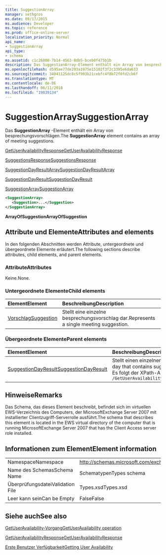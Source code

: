 ```yaml
---
title: SuggestionArray
manager: sethgros
ms.date: 09/17/2015
ms.audience: Developer
ms.topic: reference
ms.prod: office-online-server
localization_priority: Normal
api_name:
- SuggestionArray
api_type:
- schema
ms.assetid: c1c26008-7b14-4563-8db5-bceb0f475b1b
description: Das SuggestionArray-Element enthält ein Array von besprechungsvorschlägen.
ms.openlocfilehash: d595ae77de293a1975e15102f3f2c3395e6da633
ms.sourcegitcommit: 34041125dc8c5f993b21cebfc4f8b72f0fd2cb6f
ms.translationtype: MT
ms.contentlocale: de-DE
ms.lasthandoff: 06/11/2018
ms.locfileid: "19839134"
---
```

# <a name="suggestionarray"></a><span data-ttu-id="39747-103">SuggestionArray</span><span class="sxs-lookup"><span data-stu-id="39747-103">SuggestionArray</span></span>

<span data-ttu-id="39747-104">Das **SuggestionArray** -Element enthält ein Array von besprechungsvorschlägen.</span><span class="sxs-lookup"><span data-stu-id="39747-104">The **SuggestionArray** element contains an array of meeting suggestions.</span></span> 
  
[<span data-ttu-id="39747-105">GetUserAvailabilityResponse</span><span class="sxs-lookup"><span data-stu-id="39747-105">GetUserAvailabilityResponse</span></span>](getuseravailabilityresponse.md)
  
[<span data-ttu-id="39747-106">SuggestionsResponse</span><span class="sxs-lookup"><span data-stu-id="39747-106">SuggestionsResponse</span></span>](suggestionsresponse.md)
  
[<span data-ttu-id="39747-107">SuggestionDayResultArray</span><span class="sxs-lookup"><span data-stu-id="39747-107">SuggestionDayResultArray</span></span>](suggestiondayresultarray.md)
  
[<span data-ttu-id="39747-108">SuggestionDayResult</span><span class="sxs-lookup"><span data-stu-id="39747-108">SuggestionDayResult</span></span>](suggestiondayresult.md)
  
[<span data-ttu-id="39747-109">SuggestionArray</span><span class="sxs-lookup"><span data-stu-id="39747-109">SuggestionArray</span></span>](suggestionarray.md)
  
```xml
<SuggestionArray>
   <Suggestion>...</Suggestion>
</SuggestionArray>
```

 <span data-ttu-id="39747-110">**ArrayOfSuggestion**</span><span class="sxs-lookup"><span data-stu-id="39747-110">**ArrayOfSuggestion**</span></span>
## <a name="attributes-and-elements"></a><span data-ttu-id="39747-111">Attribute und Elemente</span><span class="sxs-lookup"><span data-stu-id="39747-111">Attributes and elements</span></span>

<span data-ttu-id="39747-112">In den folgenden Abschnitten werden Attribute, untergeordnete und übergeordnete Elemente erläutert.</span><span class="sxs-lookup"><span data-stu-id="39747-112">The following sections describe attributes, child elements, and parent elements.</span></span>
  
### <a name="attributes"></a><span data-ttu-id="39747-113">Attribute</span><span class="sxs-lookup"><span data-stu-id="39747-113">Attributes</span></span>

<span data-ttu-id="39747-114">Keine.</span><span class="sxs-lookup"><span data-stu-id="39747-114">None.</span></span>
  
### <a name="child-elements"></a><span data-ttu-id="39747-115">Untergeordnete Elemente</span><span class="sxs-lookup"><span data-stu-id="39747-115">Child elements</span></span>

|<span data-ttu-id="39747-116">**Element**</span><span class="sxs-lookup"><span data-stu-id="39747-116">**Element**</span></span>|<span data-ttu-id="39747-117">**Beschreibung**</span><span class="sxs-lookup"><span data-stu-id="39747-117">**Description**</span></span>|
|:-----|:-----|
|[<span data-ttu-id="39747-118">Vorschlag</span><span class="sxs-lookup"><span data-stu-id="39747-118">Suggestion</span></span>](suggestion.md) <br/> |<span data-ttu-id="39747-119">Stellt eine einzelne besprechungsvorschlag dar.</span><span class="sxs-lookup"><span data-stu-id="39747-119">Represents a single meeting suggestion.</span></span>  <br/> |
   
### <a name="parent-elements"></a><span data-ttu-id="39747-120">Übergeordnete Elemente</span><span class="sxs-lookup"><span data-stu-id="39747-120">Parent elements</span></span>

|<span data-ttu-id="39747-121">**Element**</span><span class="sxs-lookup"><span data-stu-id="39747-121">**Element**</span></span>|<span data-ttu-id="39747-122">**Beschreibung**</span><span class="sxs-lookup"><span data-stu-id="39747-122">**Description**</span></span>|
|:-----|:-----|
|[<span data-ttu-id="39747-123">SuggestionDayResult</span><span class="sxs-lookup"><span data-stu-id="39747-123">SuggestionDayResult</span></span>](suggestiondayresult.md) <br/> |<span data-ttu-id="39747-124">Stellt einen einzelnen Tag, der Zeiten der vorgeschlagenen Besprechung enthält.</span><span class="sxs-lookup"><span data-stu-id="39747-124">Represents a single day that contains suggested meeting times.</span></span>  <br/> <span data-ttu-id="39747-125">Es folgt der XPath-Ausdruck, der dieses Element:</span><span class="sxs-lookup"><span data-stu-id="39747-125">The following is the XPath expression to this element:</span></span>  <br/>  `/GetUserAvailabilityResponse/SuggestionsResponse/SuggestionDayResultArray/SuggestionDayResult[i]` <br/> |
   
## <a name="remarks"></a><span data-ttu-id="39747-126">Hinweise</span><span class="sxs-lookup"><span data-stu-id="39747-126">Remarks</span></span>

<span data-ttu-id="39747-127">Das Schema, das dieses Element beschreibt, befindet sich im virtuellen EWS-Verzeichnis des Computers, der MicrosoftExchange Server 2007 mit installierter Clientzugriff-Serverrolle ausführt.</span><span class="sxs-lookup"><span data-stu-id="39747-127">The schema that describes this element is located in the EWS virtual directory of the computer that is running MicrosoftExchange Server 2007 that has the Client Access server role installed.</span></span>
  
## <a name="element-information"></a><span data-ttu-id="39747-128">Informationen zum Element</span><span class="sxs-lookup"><span data-stu-id="39747-128">Element information</span></span>

|||
|:-----|:-----|
|<span data-ttu-id="39747-129">Namespace</span><span class="sxs-lookup"><span data-stu-id="39747-129">Namespace</span></span>  <br/> |http://schemas.microsoft.com/exchange/services/2006/types  <br/> |
|<span data-ttu-id="39747-130">Name des Schemas</span><span class="sxs-lookup"><span data-stu-id="39747-130">Schema Name</span></span>  <br/> |<span data-ttu-id="39747-131">Schematypen</span><span class="sxs-lookup"><span data-stu-id="39747-131">Types schema</span></span>  <br/> |
|<span data-ttu-id="39747-132">Überprüfungsdatei</span><span class="sxs-lookup"><span data-stu-id="39747-132">Validation File</span></span>  <br/> |<span data-ttu-id="39747-133">Types.xsd</span><span class="sxs-lookup"><span data-stu-id="39747-133">Types.xsd</span></span>  <br/> |
|<span data-ttu-id="39747-134">Leer kann sein</span><span class="sxs-lookup"><span data-stu-id="39747-134">Can be Empty</span></span>  <br/> |<span data-ttu-id="39747-135">False</span><span class="sxs-lookup"><span data-stu-id="39747-135">False</span></span>  <br/> |
   
## <a name="see-also"></a><span data-ttu-id="39747-136">Siehe auch</span><span class="sxs-lookup"><span data-stu-id="39747-136">See also</span></span>



[<span data-ttu-id="39747-137">GetUserAvailability-Vorgang</span><span class="sxs-lookup"><span data-stu-id="39747-137">GetUserAvailability operation</span></span>](getuseravailability-operation.md)
  
[<span data-ttu-id="39747-138">GetUserAvailabilityResponse</span><span class="sxs-lookup"><span data-stu-id="39747-138">GetUserAvailabilityResponse</span></span>](getuseravailabilityresponse.md)


[<span data-ttu-id="39747-139">Erste Benutzer Verfügbarkeit</span><span class="sxs-lookup"><span data-stu-id="39747-139">Getting User Availability</span></span>](http://msdn.microsoft.com/library/d4133fcb-9b0f-4e6b-aadf-a389da83516a%28Office.15%29.aspx)

